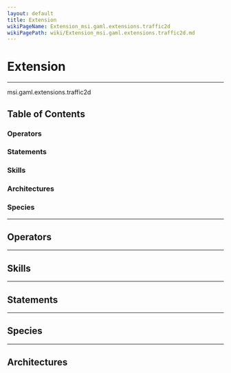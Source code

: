```yaml
---
layout: default
title: Extension
wikiPageName: Extension_msi.gaml.extensions.traffic2d
wikiPagePath: wiki/Extension_msi.gaml.extensions.traffic2d.md
---
```


# Extension

----

 msi.gaml.extensions.traffic2d

## Table of Contents
### Operators


### Statements


### Skills


### Architectures



### Species



----

## Operators
	

----

## Skills
	

----

## Statements
		
	
----

## Species
	
	
----

## Architectures 
	

